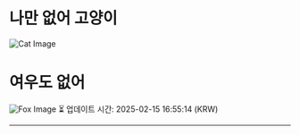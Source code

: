
# 나만 없어 고양이

![Cat Image](https://cdn2.thecatapi.com/images/KUcr7eFlM.jpg)

# 여우도 없어
![Fox Image](https://randomfox.ca/images/87.jpg)
⏳ 업데이트 시간: 2025-02-15 16:55:14 (KRW)

---
